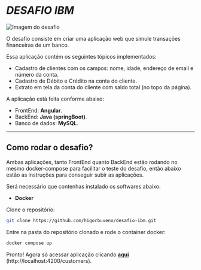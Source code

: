 # **_DESAFIO IBM_**

![Imagem do desafio](https://i.imgur.com/iqf0dMG.png)

O desafio consiste em criar uma aplicação web que simule
transações financeiras de um banco.

Essa aplicação contém os seguintes tópicos implementados:

- Cadastro de clientes com os campos: nome, idade, endereço de email e número da conta.
- Cadastro de Débito e Crédito na conta do cliente.
- Extrato em tela da conta do cliente com saldo total (no topo da página).

A aplicação está feita conforme abaixo:

- FrontEnd: **Angular**.
- BackEnd: **Java (springBoot)**.
- Banco de dados: **MySQL**.

---

## Como rodar o desafio?

Ambas aplicações, tanto FrontEnd quanto BackEnd estão rodando no mesmo docker-compose para facilitar o teste do desafio, então abaixo estão as instruções para conseguir subir as aplicações.

Será necessário que contenhas instalado os softwares abaixo:

- **Docker**

Clone o repositório:

```bash
git clone https://github.com/higorbuueno/desafio-ibm.git
```

Entre na pasta do repositório clonado e rode o container docker:

```bash
docker compose up
```

Pronto!
Agora só acessar aplicação clicando **[aqui](http://localhost:4200/customers)** (http://localhost:4200/customers).